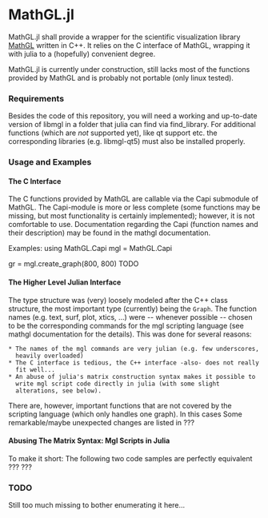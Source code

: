 # MathGL.jl #

MathGL.jl shall provide a wrapper for the scientific visualization library
[MathGL](http://mathgl.sourceforge.net) written in C++.
It relies on the C interface of MathGL, wrapping it with julia to
a (hopefully) convenient degree.

MathGL.jl is currently under construction, still lacks most of the
functions provided by MathGL and is probably not portable (only linux
tested).

### Requirements ###
Besides the code of this repository, you will need a working and up-to-date
version of libmgl in a folder that julia can find via find\_library. For
additional functions (which are *not* supported yet), like qt support etc.
the corresponding libraries (e.g. libmgl-qt5) must also be installed
properly.


### Usage and Examples ###
#### The C Interface ####
The C functions provided by MathGL are callable via the Capi submodule of
MathGL. The Capi-module is more or less complete (some functions may be
missing, but most functionality is certainly implemented); however,
it is not comfortable to use. Documentation regarding the Capi (function
names and their description) may be found in the mathgl documentation.

Examples: 
using MathGL.Capi
mgl = MathGL.Capi

gr = mgl.create_graph(800, 800)
TODO

#### The Higher Level Julian Interface ####
The type structure was (very) loosely modeled after the C++ class
structure, the most important type (currently) being the `Graph`.  The
function names (e.g. text, surf, plot, xtics, ...) were -- whenever
possible -- chosen to be the corresponding commands for the mgl scripting
language (see mathgl documentation for the details). This was done for
several reasons:
    
    * The names of the mgl commands are very julian (e.g. few underscores,
      heavily overloaded)
    * The C interface is tedious, the C++ interface -also- does not really
      fit well...
    * An abuse of julia's matrix construction syntax makes it possible to
      write mgl script code directly in julia (with some slight
      alterations, see below).

There are, however, important functions that are not covered by the
scripting language (which only handles one graph). In this cases
Some remarkable/maybe unexpected changes are listed in ???

#### Abusing The Matrix Syntax: Mgl Scripts in Julia ####
To make it short: The following two code samples are perfectly equivalent
??? ???

### TODO

Still too much missing to bother enumerating it here...

